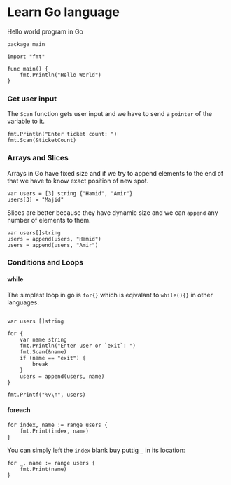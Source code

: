 # Learn Go language

Hello world program in Go

```
package main

import "fmt"

func main() {
    fmt.Println("Hello World")
}
```

### Get user input
The `Scan` function gets user input and we have to send a `pointer` of the variable to it.
```
fmt.Println("Enter ticket count: ")
fmt.Scan(&ticketCount)
```

### Arrays and Slices
Arrays in Go have fixed size and if we try to append elements to the end of that we have to know exact position of new spot.
```
var users = [3] string {"Hamid", "Amir"}
users[3] = "Majid"
```

Slices are better because they have dynamic size and we can `append` any number of elements to them.
```
var users[]string
users = append(users, "Hamid")
users = append(users, "Amir")
```

### Conditions and Loops

#### while

The simplest loop in go is `for{}` which is eqivalant to `while(){}` in other languages.

```

var users []string

for {
    var name string
    fmt.Println("Enter user or `exit`: ")
    fmt.Scan(&name)
    if (name == "exit") {
        break
    }
    users = append(users, name)
}

fmt.Printf("%v\n", users)
```
#### foreach
```
for index, name := range users {
    fmt.Print(index, name)
}
```
You can simply left the `index` blank buy puttig `_` in its location:

```
for _, name := range users {
    fmt.Print(name)
}
```
